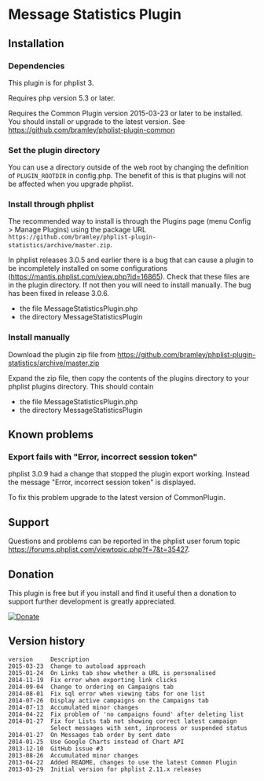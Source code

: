# Message Statistics Plugin #

## Installation ##

### Dependencies ###

This plugin is for phplist 3.

Requires php version 5.3 or later.

Requires the Common Plugin version 2015-03-23 or later to be installed. You should install or upgrade to the latest version. See <https://github.com/bramley/phplist-plugin-common>

### Set the plugin directory ###
You can use a directory outside of the web root by changing the definition of `PLUGIN_ROOTDIR` in config.php.
The benefit of this is that plugins will not be affected when you upgrade phplist.

### Install through phplist ###
The recommended way to install is through the Plugins page (menu Config > Manage Plugins) using the package URL `https://github.com/bramley/phplist-plugin-statistics/archive/master.zip`.

In phplist releases 3.0.5 and earlier there is a bug that can cause a plugin to be incompletely installed on some configurations (<https://mantis.phplist.com/view.php?id=16865>). 
Check that these files are in the plugin directory. If not then you will need to install manually. The bug has been fixed in release 3.0.6.

* the file MessageStatisticsPlugin.php
* the directory MessageStatisticsPlugin

### Install manually ###
Download the plugin zip file from <https://github.com/bramley/phplist-plugin-statistics/archive/master.zip>

Expand the zip file, then copy the contents of the plugins directory to your phplist plugins directory.
This should contain

* the file MessageStatisticsPlugin.php
* the directory MessageStatisticsPlugin

## Known problems ##

### Export fails with "Error, incorrect session token" ###
phplist 3.0.9 had a change that stopped the plugin export working. Instead the message "Error, incorrect session token" is displayed.

To fix this problem upgrade to the latest version of CommonPlugin.

## Support ##

Questions and problems can be reported in the phplist user forum topic <https://forums.phplist.com/viewtopic.php?f=7&t=35427>.

## Donation ##

This plugin is free but if you install and find it useful then a donation to support further development is greatly appreciated.

[![Donate](https://www.paypalobjects.com/en_US/i/btn/btn_donate_LG.gif)](https://www.paypal.com/cgi-bin/webscr?cmd=_s-xclick&hosted_button_id=W5GLX53WDM7T4)

## Version history ##

    version     Description
    2015-03-23  Change to autoload approach
    2015-01-24  On Links tab show whether a URL is personalised
    2014-11-19  Fix error when exporting link clicks
    2014-09-04  Change to ordering on Campaigns tab
    2014-08-01  Fix sql error when viewing tabs for one list
    2014-07-26  Display active campaigns on the Campaigns tab
    2014-07-13  Accumulated minor changes
    2014-04-22  Fix problem of 'no campaigns found' after deleting list
    2014-01-27  Fix for Lists tab not showing correct latest campaign
                Select messages with sent, inprocess or suspended status 
    2014-01-27  On Messages tab order by sent date
    2014-01-25  Use Google Charts instead of Chart API
    2013-12-10  GitHub issue #3
    2013-08-26  Accumulated minor changes
    2013-04-22  Added README, changes to use the latest Common Plugin 
    2013-03-29  Initial version for phplist 2.11.x releases

